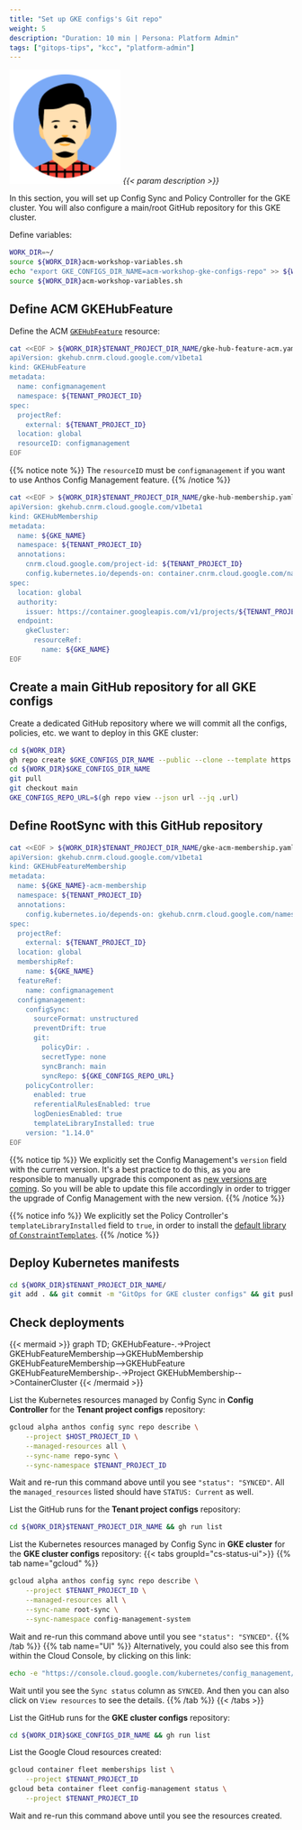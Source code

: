 ```yaml
---
title: "Set up GKE configs's Git repo"
weight: 5
description: "Duration: 10 min | Persona: Platform Admin"
tags: ["gitops-tips", "kcc", "platform-admin"]
---
```

![Platform Admin](/images/platform-admin.png)
_{{< param description >}}_

In this section, you will set up Config Sync and Policy Controller for the GKE cluster. You will also configure a main/root GitHub repository for this GKE cluster.

Define variables:
```Bash
WORK_DIR=~/
source ${WORK_DIR}acm-workshop-variables.sh
echo "export GKE_CONFIGS_DIR_NAME=acm-workshop-gke-configs-repo" >> ${WORK_DIR}acm-workshop-variables.sh
source ${WORK_DIR}acm-workshop-variables.sh
```

## Define ACM GKEHubFeature

Define the ACM [`GKEHubFeature`](https://cloud.google.com/config-connector/docs/reference/resource-docs/gkehub/gkehubfeature) resource:
```Bash
cat <<EOF > ${WORK_DIR}$TENANT_PROJECT_DIR_NAME/gke-hub-feature-acm.yaml
apiVersion: gkehub.cnrm.cloud.google.com/v1beta1
kind: GKEHubFeature
metadata:
  name: configmanagement
  namespace: ${TENANT_PROJECT_ID}
spec:
  projectRef:
    external: ${TENANT_PROJECT_ID}
  location: global
  resourceID: configmanagement
EOF
```
{{% notice note %}}
The `resourceID` must be `configmanagement` if you want to use Anthos Config Management feature.
{{% /notice %}}

```Bash
cat <<EOF > ${WORK_DIR}$TENANT_PROJECT_DIR_NAME/gke-hub-membership.yaml
apiVersion: gkehub.cnrm.cloud.google.com/v1beta1
kind: GKEHubMembership
metadata:
  name: ${GKE_NAME}
  namespace: ${TENANT_PROJECT_ID}
  annotations:
    cnrm.cloud.google.com/project-id: ${TENANT_PROJECT_ID}
    config.kubernetes.io/depends-on: container.cnrm.cloud.google.com/namespaces/${TENANT_PROJECT_ID}/ContainerCluster/${GKE_NAME}
spec:
  location: global
  authority:
    issuer: https://container.googleapis.com/v1/projects/${TENANT_PROJECT_ID}/locations/${GKE_LOCATION}/clusters/${GKE_NAME}
  endpoint:
    gkeCluster:
      resourceRef:
        name: ${GKE_NAME}
EOF
```

## Create a main GitHub repository for all GKE configs

Create a dedicated GitHub repository where we will commit all the configs, policies, etc. we want to deploy in this GKE cluster:
```Bash
cd ${WORK_DIR}
gh repo create $GKE_CONFIGS_DIR_NAME --public --clone --template https://github.com/mathieu-benoit/config-sync-template-repo
cd ${WORK_DIR}$GKE_CONFIGS_DIR_NAME
git pull
git checkout main
GKE_CONFIGS_REPO_URL=$(gh repo view --json url --jq .url)
```

## Define RootSync with this GitHub repository 

```Bash
cat <<EOF > ${WORK_DIR}$TENANT_PROJECT_DIR_NAME/gke-acm-membership.yaml
apiVersion: gkehub.cnrm.cloud.google.com/v1beta1
kind: GKEHubFeatureMembership
metadata:
  name: ${GKE_NAME}-acm-membership
  namespace: ${TENANT_PROJECT_ID}
  annotations:
    config.kubernetes.io/depends-on: gkehub.cnrm.cloud.google.com/namespaces/${TENANT_PROJECT_ID}/GKEHubMembership/${GKE_NAME},gkehub.cnrm.cloud.google.com/namespaces/${TENANT_PROJECT_ID}/GKEHubFeature/configmanagement
spec:
  projectRef:
    external: ${TENANT_PROJECT_ID}
  location: global
  membershipRef:
    name: ${GKE_NAME}
  featureRef:
    name: configmanagement
  configmanagement:
    configSync:
      sourceFormat: unstructured
      preventDrift: true
      git:
        policyDir: .
        secretType: none
        syncBranch: main
        syncRepo: ${GKE_CONFIGS_REPO_URL}
    policyController:
      enabled: true
      referentialRulesEnabled: true
      logDeniesEnabled: true
      templateLibraryInstalled: true
    version: "1.14.0"
EOF
```
{{% notice tip %}}
We explicitly set the Config Management's `version` field with the current version. It's a best practice to do this, as you are responsible to manually upgrade this component as [new versions are coming](https://cloud.google.com/anthos-config-management/docs/release-notes). So you will be able to update this file accordingly in order to trigger the upgrade of Config Management with the new version.
{{% /notice %}}

{{% notice info %}}
We explicitly set the Policy Controller's `templateLibraryInstalled` field to `true`, in order to install the [default library of `ConstraintTemplates`](https://cloud.google.com/anthos-config-management/docs/reference/constraint-template-library).
{{% /notice %}}

## Deploy Kubernetes manifests

```Bash
cd ${WORK_DIR}$TENANT_PROJECT_DIR_NAME/
git add . && git commit -m "GitOps for GKE cluster configs" && git push origin main
```

## Check deployments

{{< mermaid >}}
graph TD;
  GKEHubFeature-.->Project
  GKEHubFeatureMembership-->GKEHubMembership
  GKEHubFeatureMembership-->GKEHubFeature
  GKEHubFeatureMembership-.->Project
  GKEHubMembership-->ContainerCluster
{{< /mermaid >}}

List the Kubernetes resources managed by Config Sync in **Config Controller** for the **Tenant project configs** repository:
```Bash
gcloud alpha anthos config sync repo describe \
    --project $HOST_PROJECT_ID \
    --managed-resources all \
    --sync-name repo-sync \
    --sync-namespace $TENANT_PROJECT_ID
```
Wait and re-run this command above until you see `"status": "SYNCED"`. All the `managed_resources` listed should have `STATUS: Current` as well.

List the GitHub runs for the **Tenant project configs** repository:
```Bash
cd ${WORK_DIR}$TENANT_PROJECT_DIR_NAME && gh run list
```

List the Kubernetes resources managed by Config Sync in **GKE cluster** for the **GKE cluster configs** repository:
{{< tabs groupId="cs-status-ui">}}
{{% tab name="gcloud" %}}
```Bash
gcloud alpha anthos config sync repo describe \
    --project $TENANT_PROJECT_ID \
    --managed-resources all \
    --sync-name root-sync \
    --sync-namespace config-management-system
```
Wait and re-run this command above until you see `"status": "SYNCED"`.
{{% /tab %}}
{{% tab name="UI" %}}
Alternatively, you could also see this from within the Cloud Console, by clicking on this link:
```Bash
echo -e "https://console.cloud.google.com/kubernetes/config_management/status?clusterName=${GKE_NAME}&id=${GKE_NAME}&project=${TENANT_PROJECT_ID}"
```
Wait until you see the `Sync status` column as `SYNCED`. And then you can also click on `View resources` to see the details.
{{% /tab %}}
{{< /tabs >}}

List the GitHub runs for the **GKE cluster configs** repository:
```Bash
cd ${WORK_DIR}$GKE_CONFIGS_DIR_NAME && gh run list
```

List the Google Cloud resources created:
```Bash
gcloud container fleet memberships list \
    --project $TENANT_PROJECT_ID
gcloud beta container fleet config-management status \
    --project $TENANT_PROJECT_ID
```
Wait and re-run this command above until you see the resources created.
